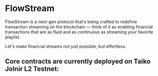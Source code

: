 # FlowStream

FlowStream is a next-gen protocol that's being crafted to redefine transaction streaming on the blockchain — think of it as enabling financial transactions that are as fluid and as continuous as streaming your favorite playlist.

Let's make financial streams not just possible, but effortless.

Core contracts are currently deployed on Taiko Jolnir L2 Testnet:
- 
